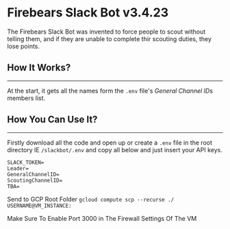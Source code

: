 # **Firebears Slack Bot v3.4.23**

The Firebears Slack Bot was invented to force people to scout without telling them, and if they are unable to complete thir scouting duties, they lose points.

## **How It Works?**
-----
At the start, it gets all the names form the `.env` file's *General Channel ID*s members list.

## **How You Can Use It?**
-----
Firstly download all the code and open up or create a `.env` file in the root directory IE `/slackbot/.env` and copy all below and just insert your API keys.

``` .env
SLACK_TOKEN=
Leader=
GeneralChannelID=
ScoutingChannelID=
TBA=
```

Send to GCP Root Folder
`gcloud compute scp --recurse ./ USERNAME@VM_INSTANCE:`

Make Sure To Enable Port 3000 in The Firewall Settings Of The VM
